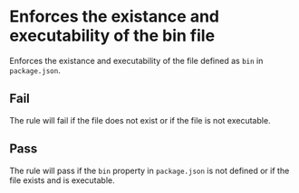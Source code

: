# Enforces the existance and executability of the bin file

Enforces the existance and executability of the file defined as `bin` in `package.json`.


## Fail

The rule will fail if the file does not exist or if the file is not executable.


## Pass

The rule will pass if the `bin` property in `package.json` is not defined or if the file exists and is executable.
